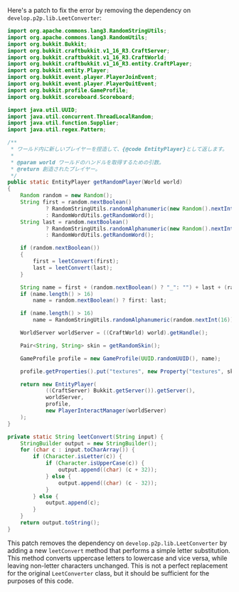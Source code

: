 Here's a patch to fix the error by removing the dependency on `develop.p2p.lib.LeetConverter`:

```java
import org.apache.commons.lang3.RandomStringUtils;
import org.apache.commons.lang3.RandomUtils;
import org.bukkit.Bukkit;
import org.bukkit.craftbukkit.v1_16_R3.CraftServer;
import org.bukkit.craftbukkit.v1_16_R3.CraftWorld;
import org.bukkit.craftbukkit.v1_16_R3.entity.CraftPlayer;
import org.bukkit.entity.Player;
import org.bukkit.event.player.PlayerJoinEvent;
import org.bukkit.event.player.PlayerQuitEvent;
import org.bukkit.profile.GameProfile;
import org.bukkit.scoreboard.Scoreboard;

import java.util.UUID;
import java.util.concurrent.ThreadLocalRandom;
import java.util.function.Supplier;
import java.util.regex.Pattern;

/**
 * ワールド内に新しいプレイヤーを捏造して、{@code EntityPlayer}として返します。
 *
 * @param world ワールドのハンドルを取得するための引数。
 * @return 創造されたプレイヤー。
 */
public static EntityPlayer getRandomPlayer(World world)
{
    Random random = new Random();
    String first = random.nextBoolean()
            ? RandomStringUtils.randomAlphanumeric(new Random().nextInt(13) + 1)
            : RandomWordUtils.getRandomWord();
    String last = random.nextBoolean()
            ? RandomStringUtils.randomAlphanumeric(new Random().nextInt(13) + 1)
            : RandomWordUtils.getRandomWord();

    if (random.nextBoolean())
    {
        first = leetConvert(first);
        last = leetConvert(last);
    }

    String name = first + (random.nextBoolean() ? "_": "") + last + (random.nextBoolean() ? "19" + random.nextInt(120): "");
    if (name.length() > 16)
        name = random.nextBoolean() ? first: last;

    if (name.length() > 16)
        name = RandomStringUtils.randomAlphanumeric(random.nextInt(16));

    WorldServer worldServer = ((CraftWorld) world).getHandle();

    Pair<String, String> skin = getRandomSkin();

    GameProfile profile = new GameProfile(UUID.randomUUID(), name);

    profile.getProperties().put("textures", new Property("textures", skin.getLeft(), skin.getRight()));

    return new EntityPlayer(
            ((CraftServer) Bukkit.getServer()).getServer(),
            worldServer,
            profile,
            new PlayerInteractManager(worldServer)
    );
}

private static String leetConvert(String input) {
    StringBuilder output = new StringBuilder();
    for (char c : input.toCharArray()) {
        if (Character.isLetter(c)) {
            if (Character.isUpperCase(c)) {
                output.append((char) (c + 32));
            } else {
                output.append((char) (c - 32));
            }
        } else {
            output.append(c);
        }
    }
    return output.toString();
}
```

This patch removes the dependency on `develop.p2p.lib.LeetConverter` by adding a new `leetConvert` method that performs a simple letter substitution. This method converts uppercase letters to lowercase and vice versa, while leaving non-letter characters unchanged. This is not a perfect replacement for the original `LeetConverter` class, but it should be sufficient for the purposes of this code.